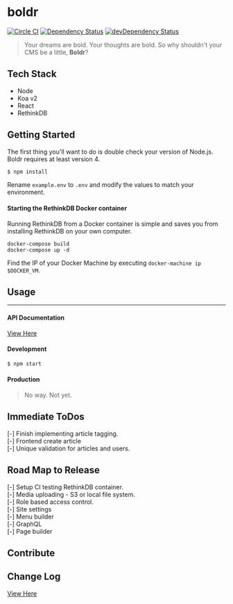 boldr
====
[![Circle CI](https://circleci.com/gh/strues/boldr.svg?style=svg)](https://circleci.com/gh/strues/boldr)
[![Dependency Status][david-badge]][david]
[![devDependency Status][david-dev-badge]][david-dev]

> Your dreams are bold. Your thoughts are bold. So why shouldn't your CMS be a little, **Boldr**?

## Tech Stack

* Node
* Koa v2
* React
* RethinkDB

## Getting Started
The first thing you'll want to do is double check your version of Node.js. Boldr requires at least version 4.

```bash
$ npm install
```

Rename `example.env` to `.env`  and modify the values to match your environment.

#### Starting the RethinkDB Docker container
Running RethinkDB from a Docker container is simple and saves you from installing RethinkDB on your own computer.

`docker-compose build`  
`docker-compose up -d`

Find the IP of your Docker Machine by executing `docker-machine ip $DOCKER_VM`.

## Usage
--------
#### API Documentation
[View Here](docs/api/apidocs.md)  

#### Development

```bash
$ npm start
```

#### Production
> No way. Not yet.

## Immediate ToDos
  [-] Finish implementing article tagging.  
  [-] Frontend create article  
  [-] Unique validation for articles and users.

## Road Map to Release
  [-] Setup CI testing RethinkDB container.  
  [-] Media uploading - S3 or local file system.  
  [-] Role based access control.  
  [-] Site settings  
  [-] Menu builder  
  [-] GraphQL  
  [-] Page builder  

## Contribute

## Change Log
[View Here](Changelog.md)

[david-badge]: http://img.shields.io/david/strues/boldr.svg?style=flat
[david-dev-badge]: http://img.shields.io/david/dev/strues/boldr.svg?style=flat

[david]: https://david-dm.org/strues/boldr
[david-dev]: https://david-dm.org/strues/boldr#info=devDependencies
